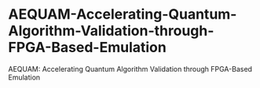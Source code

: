 # AEQUAM-Accelerating-Quantum-Algorithm-Validation-through-FPGA-Based-Emulation
 AEQUAM: Accelerating Quantum Algorithm Validation through FPGA-Based Emulation
